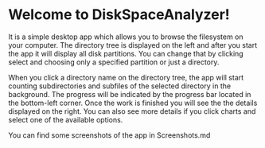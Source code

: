 # Welcome to DiskSpaceAnalyzer!
It is a simple desktop app which allows you to browse the filesystem on your computer. The directory tree is displayed on the left and after you start the app it will display all disk partitions. You can change that by clicking select and choosing only a specified partition or just a directory.

When you click a directory name on the directory tree, the app will start counting subdirectories and subfiles of the selected directory in the background. The progress will be indicated by the progress bar located in the bottom-left corner. Once the work is finished you will see the the details displayed on the right. You can also see more details if you click charts and select one of the available options.

You can find some screenshots of the app in Screenshots.md
